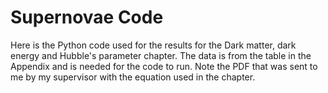 # Supernovae Code

Here is the Python code used for the results for the Dark matter, dark energy and Hubble's parameter chapter. The data is from the table in the Appendix and is needed for the code to run. Note the PDF that was sent to me by my supervisor with the equation used in the chapter.
